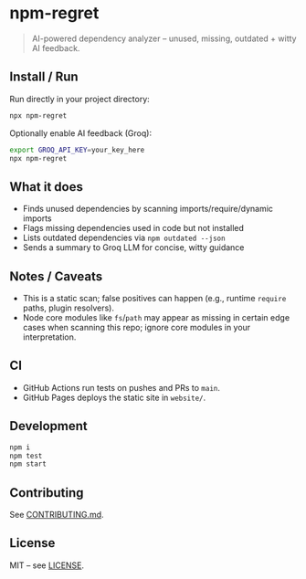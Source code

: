# npm-regret

> AI-powered dependency analyzer – unused, missing, outdated + witty AI feedback.

## Install / Run

Run directly in your project directory:

```bash
npx npm-regret
```

Optionally enable AI feedback (Groq):

```bash
export GROQ_API_KEY=your_key_here
npx npm-regret
```

## What it does

- Finds unused dependencies by scanning imports/require/dynamic imports
- Flags missing dependencies used in code but not installed
- Lists outdated dependencies via `npm outdated --json`
- Sends a summary to Groq LLM for concise, witty guidance

## Notes / Caveats

- This is a static scan; false positives can happen (e.g., runtime `require` paths, plugin resolvers).
- Node core modules like `fs`/`path` may appear as missing in certain edge cases when scanning this repo; ignore core modules in your interpretation.

## CI

- GitHub Actions run tests on pushes and PRs to `main`.
- GitHub Pages deploys the static site in `website/`.

## Development

```bash
npm i
npm test
npm start
```

## Contributing

See [CONTRIBUTING.md](CONTRIBUTING.md).

## License

MIT – see [LICENSE](LICENSE).
